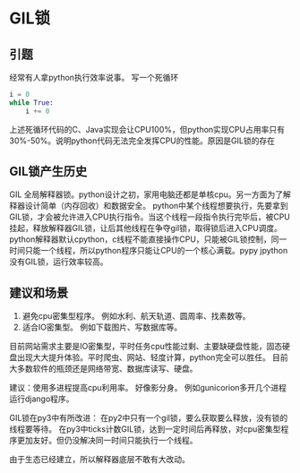 GIL锁
===
## 引题
经常有人拿python执行效率说事。
写一个死循环
```python
i = 0
while True:
    i += 0
```
上述死循环代码的C、Java实现会让CPU100%，但python实现CPU占用率只有30%-50%。说明python代码无法完全发挥CPU的性能。原因是GIL锁的存在

## GIL锁产生历史
GIL 全局解释器锁。python设计之初，家用电脑还都是单核cpu。另一方面为了解释器设计简单（内存回收）和数据安全。
python中某个线程想要执行，先要拿到GIL锁，才会被允许进入CPU执行指令。当这个线程一段指令执行完毕后，被CPU挂起，释放解释器GIL锁，让后其他线程在争夺gil锁，取得锁后进入CPU调度。
python解释器默认cpython，c线程不能直接操作CPU，只能被GIL锁控制，同一时间只能一个线程，所以python程序只能让CPU的一个核心满载。pypy jpython没有GIL锁，运行效率较高。

## 建议和场景
1. 避免cpu密集型程序。 例如水利、航天轨道、圆周率、找素数等。
2. 适合IO密集型。 例如下载图片、写数据库等。

目前网站需求主要是IO密集型，平时任务cpu性能过剩、主要缺硬盘性能，固态硬盘出现大大提升体验。平时爬虫、网站、轻度计算，python完全可以胜任。
目前大多数软件的瓶颈还是网络带宽、数据库读写、硬盘。

建议：使用多进程提高cpu利用率。 好像影分身。
例如gunicorion多开几个进程运行django程序。

GIL锁在py3中有所改进：
在py2中只有一个gil锁，要么获取要么释放，没有锁的线程要等待。
在py3中ticks计数GIL锁，达到一定时间后再释放，对cpu密集型程序更加友好。但仍没解决同一时间只能执行一个线程。

由于生态已经建立，所以解释器底层不敢有大改动。
 
